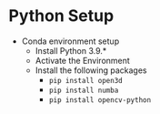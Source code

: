 # Python Setup 
- Conda environment setup
    - Install Python 3.9.*
    - Activate the Environment 
    - Install the following packages
        - `pip install open3d`
        - `pip install numba`
        - `pip install opencv-python`

